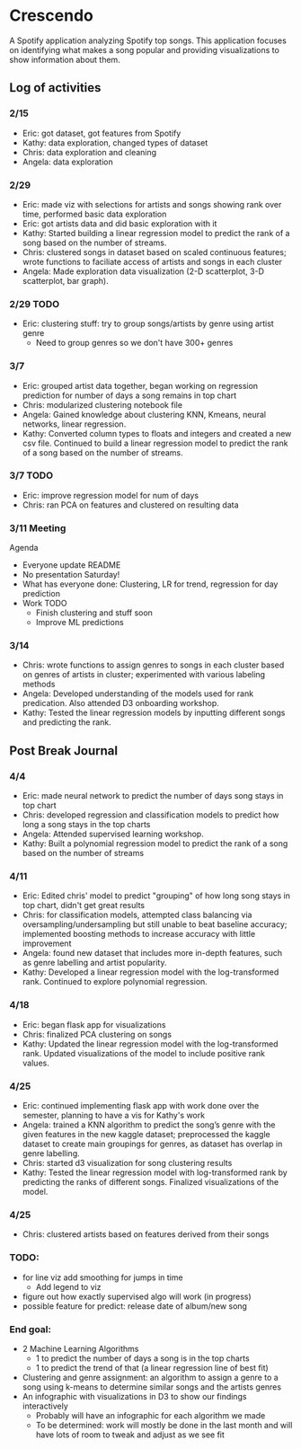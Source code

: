 # Crescendo

A Spotify application analyzing Spotify top songs. This application focuses on identifying what makes a song popular and providing visualizations to show information about them.

## Log of activities

### 2/15

+ Eric: got dataset, got features from Spotify
+ Kathy: data exploration, changed types of dataset
+ Chris: data exploration and cleaning
+ Angela: data exploration

### 2/29

+ Eric: made viz with selections for artists and songs showing rank over time,
  performed basic data exploration
+ Eric: got artists data and did basic exploration with it
+ Kathy: Started building a linear regression model to predict the rank of a song based on the number of streams.
+ Chris: clustered songs in dataset based on scaled continuous features; wrote functions to faciliate access of artists and songs in each cluster
+ Angela: Made exploration data visualization (2-D scatterplot, 3-D scatterplot, bar graph).  

### 2/29 TODO

+ Eric: clustering stuff: try to group songs/artists by genre using artist
  genre
  + Need to group genres so we don't have 300+ genres

### 3/7

+ Eric: grouped artist data together, began working on regression prediction for
number of days a song remains in top chart
+ Chris: modularized clustering notebook file
+ Angela: Gained knowledge about clustering KNN, Kmeans, neural networks, linear regression.
+ Kathy: Converted column types to floats and integers and created a new csv file.
Continued to build a linear regression model to predict the rank of a song based on the number of streams.


### 3/7 TODO

+ Eric: improve regression model for num of days
+ Chris: ran PCA on features and clustered on resulting data

### 3/11 Meeting

Agenda

+ Everyone update README
+ No presentation Saturday!
+ What has everyone done: Clustering, LR for trend, regression for day
  prediction
+ Work TODO
  + Finish clustering and stuff soon
  + Improve ML predictions

### 3/14

+ Chris: wrote functions to assign genres to songs in each cluster based on genres of artists in cluster; experimented with various labeling methods
+ Angela: Developed understanding of the models used for rank predication. Also attended D3 onboarding workshop.
+ Kathy: Tested the linear regression models by inputting different songs and predicting the rank.

## Post Break Journal

### 4/4

+ Eric: made neural network to predict the number of days song stays in top chart
+ Chris: developed regression and classification models to predict how long a song stays in the top charts
+ Angela: Attended supervised learning workshop.
+ Kathy: Built a polynomial regression model to predict the rank of a song based on the number of streams

### 4/11

+ Eric: Edited chris' model to predict "grouping" of how long song stays in top chart,
  didn't get great results
+ Chris: for classification models, attempted class balancing via oversampling/undersampling but still unable to beat baseline accuracy;
implemented boosting methods to increase accuracy with little improvement
+ Angela: found new dataset that includes more in-depth features, such as genre labelling and artist popularity.
+ Kathy: Developed a linear regression model with the log-transformed rank. Continued to explore polynomial regression.


### 4/18

+ Eric: began flask app for visualizations
+ Chris: finalized PCA clustering on songs
+ Kathy: Updated the linear regression model with the log-transformed rank.
Updated visualizations of the model to include positive rank values.

### 4/25

+ Eric: continued implementing flask app with work done over the semester,
  planning to have a vis for Kathy's work
+ Angela: trained a KNN algorithm to predict the song’s genre with the given features in the new kaggle dataset;
preprocessed the kaggle dataset to create main groupings for genres, as dataset has overlap in genre labelling.
+ Chris: started d3 visualization for song clustering results
+ Kathy: Tested the linear regression model with log-transformed rank by predicting the ranks of different songs. Finalized visualizations of the model.



### 4/25

+ Chris: clustered artists based on features derived from their songs

### TODO:

+ for line viz add smoothing for jumps in time
  + Add legend to viz
+ figure out how exactly supervised algo will work (in progress)
+ possible feature for predict: release date of album/new song

### End goal:

+ 2 Machine Learning Algorithms
  + 1 to predict the number of days a song is in the top charts
  + 1 to predict the trend of that (a linear regression line of best fit)
+ Clustering and genre assignment: an algorithm to assign a genre to a song using k-means to determine similar songs and the artists genres
+ An infographic with visualizations in D3 to show our findings interactively
  + Probably will have an infographic for each algorithm we made
  + To be determined: work will mostly be done in the last month and will have
    lots of room to tweak and adjust as we see fit
